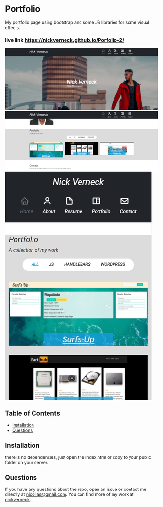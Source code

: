 # Portfolio
My portfolio page using bootstrap and some JS libraries for some visual effects.

### live link https://nickverneck.github.io/Porfolio-2/
![ss](./assets/images/ss.jpg)
![ss](./assets/images/ss2.jpg)
![ss](./assets/images/ss3.jpg)
## Table of Contents 
* [Installation](#installation)
* [Questions](#questions)
## Installation
there is no dependencies, just open the index.html or copy to your public folder on your server.
## Questions
If you have any questions about the repo, open an issue or contact me directly at nicollas@gmail.com. 
You can find more of my work at [nickverneck](https://github.com/nickverneck/).



